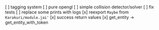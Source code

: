 [ ] tagging system
[ ] pure opengl
[ ] simple collision detector/solver
[ ] fix tests
[ ] replace some prints with logs
[x] reexport `Maybe` from `Karakuri/module.jai'`
[x] success return values
[x] get_entity -> get_entity_with_token
